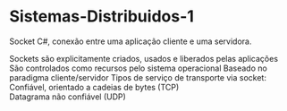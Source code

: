 # Sistemas-Distribuidos-1
Socket C#, conexão entre uma aplicação cliente e uma servidora.

Sockets são explicitamente criados, usados e liberados pelas aplicações
São controlados como recursos pelo sistema operacional
Baseado no paradigma cliente/servidor 
Tipos de serviço de transporte via socket: 
Confiável, orientado a cadeias de bytes (TCP)  
Datagrama não confiável (UDP) 
